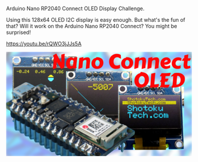 Arduino Nano RP2040 Connect OLED Display Challenge.

Using this 128x64 OLED I2C display is easy enough. But what's the fun of that? Will it work on the Arduino Nano RP2040 Connect? You might be surprised!

https://youtu.be/rQWO3jJJs5A

![Arduino Nano RP2040 Connect OLED Display Challenge](https://github.com/ShotokuTech/Nano_RP2040_Connect_with_OLED/blob/main/Nano%20connect%20oled.png)
